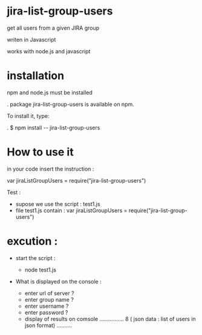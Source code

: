 # jira-list-group-users

get all users from a given JIRA group 

writen in Javascript

works with node.js and javascript

# installation

npm and node.js must be installed

 . package jira-list-group-users is available on npm. 
 
 To install it, type:
 
. $ npm install -- jira-list-group-users

# How to use it

in your code insert the instruction : 

var jiraListGroupUsers = require("jira-list-group-users")

Test : 
* supose we use the script : test1.js 
* file test1.js contain : var jiraListGroupUsers = require("jira-list-group-users")

# excution : 
* start the script :
  * node test1.js

* What is displayed on the console  : 
  * enter url of server ?
  * enter group name ? 
  * enter username ?
  * enter password ? 
  * display of results on comsole  ................
    8 ( json data : list of users in json format) ..........
